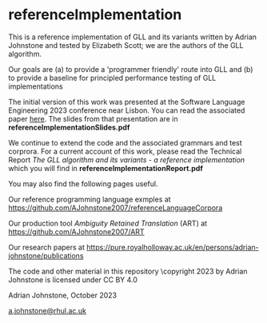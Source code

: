 # referenceImplementation
This is a reference implementation of GLL and its variants written by Adrian Johnstone and tested by Elizabeth Scott; we are the authors of the GLL algorithm.

Our goals are (a) to provide a 'programmer friendly' route into GLL and (b) to provide a baseline for principled performance testing of GLL implementations

The initial version of this work was presented at the Software Language Engineering 2023 conference near Lisbon. You can read the associated paper [here](https://pure.royalholloway.ac.uk/en/publications/a-reference-gll-implementation). The slides from that presentation are in __referenceImplementationSlides.pdf__

We continue to extend the code and the associated grammars and test corprora. For a current account of this work, please read the Technical Report _The GLL algorithm and its variants - 
a reference implementation_ which you will find in __referenceImplementationReport.pdf__

You may also find the following pages useful.

Our reference programming language exmples at https://github.com/AJohnstone2007/referenceLanguageCorpora

Our production tool _Ambiguity Retained Translation_ (ART) at https://github.com/AJohnstone2007/ART

Our research papers at https://pure.royalholloway.ac.uk/en/persons/adrian-johnstone/publications

The code and other material in this repository \copyright 2023 by Adrian Johnstone is licensed under CC BY 4.0

Adrian Johnstone, October 2023 

a.johnstone@rhul.ac.uk
